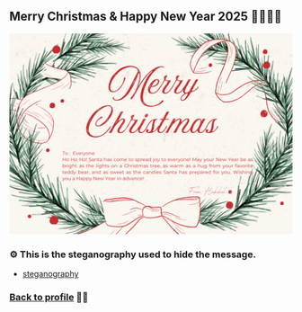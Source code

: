 ## Merry Christmas & Happy New Year 2025 🤶🏻🤶🏻
![B.png](./img/ecard.png)

### ⚙️ This is the steganography used to hide the message.
  - [steganography](https://stylesuxx.github.io/steganography/)

### [Back to profile](readme.md) 🧕🧕
